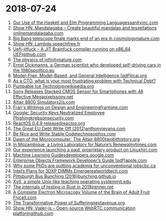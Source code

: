 # 2018-07-24
1. [Our Use of the Haskell and Elm Programming Languagessanityinc.com](https://www.sanityinc.com/articles/why-we-use-haskell-and-elm/)
2. [Show HN: Mandalagaba – Create beautiful mandalas and tessellations onlinemandalagaba.com](http://www.mandalagaba.com)
3. [Big Bang telescope finale marks end of an era in cosmologynature.com](https://www.nature.com/articles/d41586-018-05788-5)
4. [Show HN: Lambda speechfree.fr](http://b2b3.free.fr/lambdaspeech/)
5. [Uefi-jitfuck – A JIT Brainfuck compiler running on x86_64 UEFIgithub.com](https://github.com/m4tx/uefi-jitfuck)
6. [The physics of infinitynature.com](https://www.nature.com/articles/s41567-018-0238-1.epdf?shared_access_token=nhIyZJldj4QzWZs7LvZIttRgN0jAjWel9jnR3ZoTv0PMOaEWTfe0Iq_Ol3Eo9bd6Lh9xyPK-ya44kxWDxYi4IQo2Zqj-Ymd6yZVANNbW9FXmT1HwoVMnEtM00qpXT48gLDqpQXX3mvS3gRH22aRhLs-Cf_4dd6NkVcLZZP3rPbg%3D)
7. [Ernst Dickmanns, a German scientist who developed self-driving cars in the 1980spolitico.eu](https://www.politico.eu/article/delf-driving-car-born-1986-ernst-dickmanns-mercedes/)
8. [Model-Free, Model-Based, and General Intelligence [pdf]ijcai.org](https://www.ijcai.org/proceedings/2018/0002.pdf)
9. [As a CTO, what is your most frustrating problem with Technical Debt?](https://news.ycombinator.com/item?id=17600503)
10. [Pumpable Ice Technologywikipedia.org](https://en.wikipedia.org/wiki/Pumpable_ice_technology)
11. [Sony Releases Stacked CMOS Sensor for Smartphones with 48 Effective Megapixelssony.net](https://www.sony.net/SonyInfo/News/Press/201807/18-060E/index.html)
12. [Altair 8800 Simulators2js.com](https://s2js.com/altair/sim.html)
13. [Fran's Writings on Design and Engineeringfrantone.com](http://www.frantone.com/designwritings/design_writings.html)
14. [Google: Security Keys Neutralized Employee Phishingkrebsonsecurity.com](https://krebsonsecurity.com/2018/07/google-security-keys-neutered-employee-phishing/)
15. [ReactOS 0.4.9 releasedreactos.org](https://www.reactos.org/project-news/reactos-049-released)
16. [The Great EU Debt Write Off (2012)anthonyjevans.com](http://econ.anthonyjevans.com/2012/08/eu-debt-write-off/)
17. [Be Nice and Write Stable Codetechnosophos.com](http://technosophos.com/2018/07/04/be-nice-and-write-stable-code.html)
18. [Dawn of the Microcomputer: The Altair 8800twobithistory.org](https://twobithistory.org/2018/07/22/dawn-of-the-microcomputer.html)
19. [In Mozambique, a Living Laboratory for Nature’s Renewalnytimes.com](https://www.nytimes.com/2018/07/23/science/gorongosa-animals-environment.html)
20. [Our experience launching a paid, proprietary product on Linuxhiri.com](https://blog.hiri.com/a-year-on-our-experience-launching-a-paid-proprietary-product-on-linux-db4f9116be08)
21. [Machine Learning Guidesdevelopers.google.com](https://developers.google.com/machine-learning/guides/)
22. [Enterprise Objects Framework Developer’s Guide [pdf]apple.com](https://developer.apple.com/library/archive/documentation/LegacyTechnologies/WebObjects/WebObjects_4.0/System/Documentation/Developer/EnterpriseObjects/Guide/EOFDevGuide.pdf)
23. [Why some PhDs are quitting academia for unconventional jobscbc.ca](https://www.cbc.ca/radio/thesundayedition/the-sunday-edition-april-8-2018-1.4604763/from-professor-in-waiting-to-florist-why-some-phds-are-quitting-academia-for-unconventional-jobs-1.4604766)
24. [Intel’s Plans for 3DXP DIMMs Emergerealworldtech.com](https://www.realworldtech.com/intels-3dxp-dimms/)
25. [Pittsburgh Bus Bunching (2016)bunching.github.io](http://bunching.github.io/)
26. [Xv6, a simple Unix-like teaching operating systemmit.edu](https://pdos.csail.mit.edu/6.828/2017/xv6.html)
27. [The internals of testing in Rust in 2018jrenner.net](http://blog.jrenner.net/rust/testing/2018/07/19/test-in-2018.html)
28. [A Complete Electron Microscopy Volume of the Brain of Adult Fruit Flycell.com](https://www.cell.com/cell/fulltext/S0092-8674(18)30787-6)
29. [The Transformative Power of Sufferingnextavenue.org](https://www.nextavenue.org/the-transformative-power-suffering/)
30. [Show HN: Vialer-js – Open-source WebRTC communication platformgithub.com](https://github.com/vialer/vialer-js)